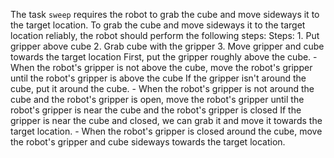 The task `sweep` requires the robot to grab the cube and move sideways it to the target location.
To grab the cube and move sideways it to the target location reliably, the robot should perform the following steps:
    Steps:  1. Put gripper above cube  2. Grab cube with the gripper  3. Move gripper and cube towards the target location
    First, put the gripper roughly above the cube.
    - When the robot's gripper is not above the cube, move the robot's gripper until the robot's gripper is above the cube
    If the gripper isn't around the cube, put it around the cube.
    - When the robot's gripper is not around the cube and the robot's gripper is open, move the robot's gripper until the robot's gripper is near the cube and the robot's gripper is closed
    If the gripper is near the cube and closed, we can grab it and move it towards the target location.
    - When the robot's gripper is closed around the cube, move the robot's gripper and cube sideways towards the target location.